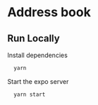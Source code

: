 

# Address book 

## Run Locally


Install dependencies

```bash
  yarn
```

Start the expo server

```bash
  yarn start
```
